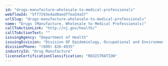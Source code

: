 ```yaml
---
id: "drugs-manufacture-wholesale-to-medical-professionals"
webflowId: "5f77293e4ad0aedffea54a57"
urlSlug: "drugs-manufacture-wholesale-to-medical-professionals"
name: "Drugs (Manufacture, Wholesale to Medical Professionals)"
callToActionLink: "http://nj.gov/health/"
callToActionText: ""
issuingAgency: "Department of Health"
issuingDivision: "Division OF Epidemiology, Occupational and Environmental Health Services, Consumer Health Services"
divisionPhone: "(609) 826-4935"
industryId: "Drug Manufacture"
licenseCertificationClassification: "REGISTRATION"
---
```

